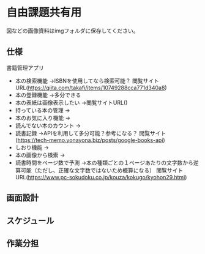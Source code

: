 # 自由課題共有用
図などの画像資料はimgフォルダに保存してください。
## 仕様
書籍管理アプリ
- 本の検索機能
  ->ISBNを使用してなら検索可能？
  閲覧サイトURL(https://qiita.com/takafi/items/10749288cca771d340a8)
- 本の登録機能
->多分できる
- 本の表紙は画像表示したい
->閲覧サイトURL()
- 持っている本の管理
->
- 本のお気に入り機能
->
- 読んでない本のカウント
->
- 読書記録
->APIを利用して多分可能？参考になる？
閲覧サイト(https://tech-memo.yonayona.biz/posts/google-books-api)
- しおり機能
->
- 本の画像から検索
->
- 読書時間をページ数で予測
->本の種類ごとの１ページあたりの文字数から逆算可能（ただし、正確な文字数ではないため概算になる）
  閲覧サイトURL(https://www.pc-sokudoku.co.jp/kouza/kokugo/kyohon29.html)
## 画面設計
## スケジュール
## 作業分担

